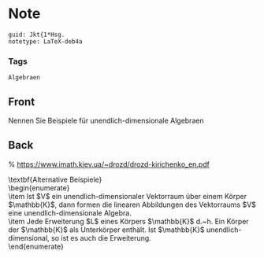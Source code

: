 # Note
```
guid: Jkt{1*Hsg.
notetype: LaTeX-deb4a
```

### Tags
```
Algebraen
```

## Front
Nennen Sie Beispiele für unendlich-dimensionale Algebraen

## Back
% <a href=
"https://www.imath.kiev.ua/~drozd/drozd-kirichenko_en.pdf">https://www.imath.kiev.ua/~drozd/drozd-kirichenko_en.pdf</a>
<div>
  \textbf{Alternative Beispiele}
</div>
<div>
  \begin{enumerate}
</div>
<div>
  <div>
    \item Ist $V$ ein unendlich-dimensionaler Vektorraum über einem
    Körper $\mathbb{K}$, dann formen die linearen Abbildungen des
    Vektorraums $V$ eine unendlich-dimensionale Algebra.
  </div>
  <div>
    \item Jede Erweiterung $L$ eines Körpers $\mathbb{K}$ d.~h. Ein
    Körper der $\mathbb{K}$ als Unterkörper enthält. Ist
    $\mathbb{K}$ unendlich-dimensional, so ist es auch die
    Erweiterung.
  </div>
</div>
<div>
  \end{enumerate}
</div>
